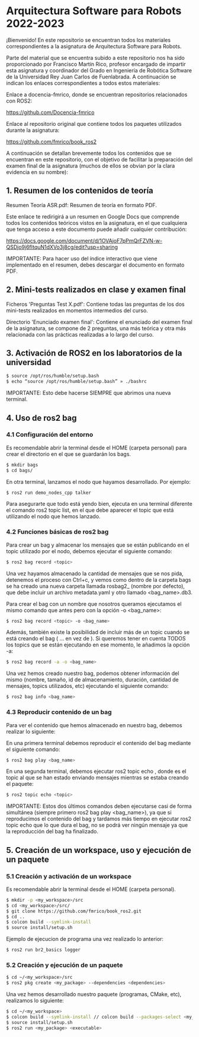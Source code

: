 # Arquitectura Software para Robots 2022-2023

¡Bienvenido! En este repositorio se encuentran todos los materiales correspondientes a la asignatura de Arquitectura Software para Robots.

Parte del material que se encuentra subido a este repositorio nos ha sido proporcionado por Francisco Martín Rico, profesor encargado de impartir esta asignatura y coordinador del Grado en Ingeniería de Robótica Software de la Universidad Rey Juan Carlos de Fuenlabrada. A continuación se indican los enlaces correspondientes a todos estos materiales:

Enlace a docencia-fmrico, donde se encuentran repositorios relacionados con ROS2:

https://github.com/Docencia-fmrico

Enlace al repositorio original que contiene todos los paquetes utilizados durante la asignatura:

https://github.com/fmrico/book_ros2

A continuación se detallan brevemente todos los contenidos que se encuentran en este repositorio, con el objetivo de facilitar la preparación del examen final de la asignatura (muchos de ellos se obvian por la clara evidencia en su nombre):

## 1. Resumen de los contenidos de teoría

Resumen Teoría ASR.pdf: Resumen de teoría en formato PDF.

Este enlace te redirigirá a un resumen en Google Docs que comprende todos los contenidos teóricos vistos en la asignatura, en el que cualquiera que tenga acceso a este documento puede añadir cualquier contribución:

https://docs.google.com/document/d/1OVAjoF7pPmQrFZVN-w-QSDjo9j6fItquN1dXVo3j8cg/edit?usp=sharing

IMPORTANTE: Para hacer uso del índice interactivo que viene implementado en el resumen, debes descargar el documento en formato PDF.

## 2. Mini-tests realizados en clase y examen final

Ficheros 'Preguntas Test X.pdf': Contiene todas las preguntas de los dos mini-tests realizados en momentos intermedios del curso.

Directorio 'Enunciado examen final': Contiene el enunciado del examen final de la asignatura, se compone de 2 preguntas, una más teórica y otra más relacionada con las prácticas realizadas a lo largo del curso.

## 3. Activación de ROS2 en los laboratorios de la universidad

```sh
$ source /opt/ros/humble/setup.bash
$ echo “source /opt/ros/humble/setup.bash” » ./bashrc
```

IMPORTANTE: Esto debe hacerse SIEMPRE que abrimos una nueva terminal.

## 4. Uso de ros2 bag

### 4.1 Configuración del entorno

Es recomendable abrir la terminal desde el HOME (carpeta personal) para crear el directorio en el que se guardarán los bags.

```sh
$ mkdir bags
$ cd bags/
```

En otra terminal, lanzamos el nodo que hayamos desarrollado. Por ejemplo:

```sh
$ ros2 run demo_nodes_cpp talker
```

Para asegurarte que todo está yendo bien, ejecuta en una terminal diferente el comando ros2 topic list, en el que debe aparecer el topic que está utilizando el nodo que hemos lanzado.

### 4.2 Funciones básicas de ros2 bag

Para crear un bag y almacenar los mensajes que se están publicando en el topic utilizado por el nodo, debemos ejecutar el siguiente comando:

```sh
$ ros2 bag record <topic>
```

Una vez hayamos almacenado la cantidad de mensajes que se nos pida, detenemos el proceso con Ctrl+c, y vemos como dentro de la carpeta bags se ha creado una nueva carpeta llamada rosbag2_<fecha> (nombre por defecto), que debe incluir un archivo metadata.yaml y otro llamado <bag_name>.db3.

Para crear el bag con un nombre que nosotros queramos ejecutamos el mismo comando que antes pero con la opción -o <bag_name>:

```sh
$ ros2 bag record <topic> -o <bag_name>
```

Además, también existe la posibilidad de incluir más de un topic cuando se está creando el bag (<topic1> ... <topicN> en vez de <topic>). Si queremos tener en cuenta TODOS los topics que se están ejecutando en ese momento, le añadimos la opción -a:

```sh
$ ros2 bag record -a -o <bag_name>
```

Una vez hemos creado nuestro bag, podemos obtener información del mismo (nombre, tamaño, id de almacenamiento, duración, cantidad de mensajes, topics utilizados, etc) ejecutando el siguiente comando:

```sh
$ ros2 bag info <bag_name>
```

### 4.3 Reproducir contenido de un bag 

Para ver el contenido que hemos almacenado en nuestro bag, debemos realizar lo siguiente:

En una primera terminal debemos reproducir el contenido del bag mediante el siguiente comando:

```sh
$ ros2 bag play <bag_name>
```

En una segunda terminal, debemos ejecutar ros2 topic echo <topic>, donde <topic> es el topic al que se han estado enviando mensajes mientras se estaba creando el paquete:

```sh
$ ros2 topic echo <topic>
```

IMPORTANTE: Estos dos últimos comandos deben ejecutarse casi de forma simultánea (siempre primero ros2 bag play <bag_name>), ya que si reproducimos el contenido del bag y tardamos más tiempo en ejecutar ros2 topic echo <topic> que lo que dura el bag, no se podrá ver ningún mensaje ya que la reproducción del bag ha finalizado.

## 5. Creación de un workspace, uso y ejecución de un paquete

### 5.1 Creación y activación de un workspace

Es recomendable abrir la terminal desde el HOME (carpeta personal).

```sh
$ mkdir -p <my_workspace>/src
$ cd <my_workspace>/src/
$ git clone https://github.com/fmrico/book_ros2.git
$ cd ..
$ colcon build --symlink-install
$ source install/setup.sh
```
Ejemplo de ejecucion de programa una vez realizado lo anterior:

```sh
$ ros2 run br2_basics logger
```

### 5.2 Creación y ejecución de un paquete

```sh
$ cd ~/<my_workspace>/src
$ ros2 pkg create <my_package> --dependencies <dependencies>
```

Una vez hemos desarrollado nuestro paquete (programas, CMake, etc), realizamos lo siguiente:

```sh
$ cd ~/<my_workspace>
$ colcon build --symlink-install // colcon build --packages-select <my_package>
$ source install/setup.sh
$ ros2 run <my_package> <executable>
```
